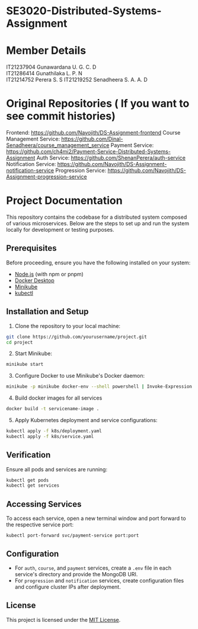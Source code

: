 # SE3020-Distributed-Systems-Assignment

# Member Details

IT21237904	Gunawardana U. G. C. D	
IT21286414	Gunathilaka L. P. N		
IT21214752	Perera S. S
IT21219252	Senadheera S. A. A. D

# Original Repositories ( If you want to see commit histories)
Frontend: https://github.com/Navojith/DS-Assignment-frontend
Course Management Service: https://github.com/Dinal-Senadheera/course_management_service
Payment Service: https://github.com/ch4mi2/Payment-Service-Distributed-Systems-Assignment
Auth Service: https://github.com/ShenanPerera/auth-service
Notification Service: https://github.com/Navojith/DS-Assignment-notification-service
Progression Service: https://github.com/Navojith/DS-Assignment-progression-service


# Project Documentation
This repository contains the codebase for a distributed system composed of various microservices. Below are the steps to set up and run the system locally for development or testing purposes.

## Prerequisites

Before proceeding, ensure you have the following installed on your system:

- [Node.js](https://nodejs.org/) (with npm or pnpm)
- [Docker Desktop](https://www.docker.com/products/docker-desktop)
- [Minikube](https://minikube.sigs.k8s.io/docs/start/)
- [kubectl](https://kubernetes.io/docs/tasks/tools/install-kubectl/)

## Installation and Setup

1. Clone the repository to your local machine:

```bash
git clone https://github.com/yourusername/project.git
cd project
```

2. Start Minikube:

```bash
minikube start
```

3. Configure Docker to use Minikube's Docker daemon:

```bash
minikube -p minikube docker-env --shell powershell | Invoke-Expression
```

4. Build docker images for all services

```bash
docker build -t servicename-image .
```

5. Apply Kubernetes deployment and service configurations:

```bash
kubectl apply -f k8s/deployment.yaml
kubectl apply -f k8s/service.yaml
```

## Verification

Ensure all pods and services are running:

```bash
kubectl get pods
kubectl get services
```

## Accessing Services

To access each service, open a new terminal window and port forward to the respective service port:

`kubectl port-forward svc/payment-service port:port`

## Configuration

- For `auth`, `course`, and `payment` services, create a `.env` file in each service's directory and provide the MongoDB URI.
- For `progression` and `notification` services, create configuration files and configure cluster IPs after deployment.

## License

This project is licensed under the [MIT License](LICENSE).
